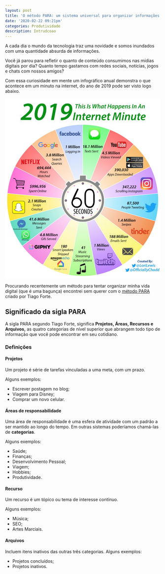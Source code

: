 ```yaml
---
layout: post
title: 'O método PARA: um sistema universal para organizar informações digitais'
date: '2020-02-22 09:21pm'
categories: Produtividade
description: Intrudcoao
---
```

A cada dia o mundo da tecnologia traz uma novidade e somos inundados com uma quantidade absurda de informações. 

Você já parou para refletir o quanto de conteúdo consumimos nas mídias digitais por dia? Quanto tempo gastamos com redes sociais, notícias, jogos e chats com nossos amigos? 

Com essa curiosidade em mente um infográfico anual demonstra o que acontece em um minuto na internet, do ano de 2019 pode ser visto logo abaixo.

![Infografico demonstrando o que acontece na internet em um minuto ](/assets/images/posts/internet-minute-820.jpg)

Procurando recentemente um método para tentar organizar minha vida digital (que é uma bagunça) encontrei sem querer com o [método PARA ](https://praxis.fortelabs.co/para/)criado por Tiago Forte. 

## Significado da sigla PARA

A sigla PARA segundo Tiago Forte, significa **Projetos, Áreas, Recursos e Arquivos,** as quatro categorias de nível superior que abrangem todo tipo de informação que você pode encontrar em seu cotidiano.

### Definições

#### Projetos

Um projeto é série de tarefas vinculadas a uma meta, com um prazo.

Alguns exemplos: 

* Escrever postagem no blog;
* Viagem para Disney;
* Comprar um novo celular.

#### Áreas de responsabilidade

Uma área de responsabilidade é uma esfera de atividade com um padrão a ser mantido ao longo do tempo. Em outras sistemas poderíamos chamá-las de **categorias**. 

Alguns exemplos: 

* Saúde;
* Finanças;
* Desenvolvimento Pessoal;
* Viagem;
* Hobbies;
* Produtividade.

#### Recurso

Um recurso é um tópico ou tema de interesse contínuo.

Alguns exemplos: 

* Música;
* SEO;
* Artes Marciais.

#### Arquivos

Incluem itens inativos das outras três categorias. Alguns exemplos: 

* Projetos concluídos;
* Projetos inativos.
